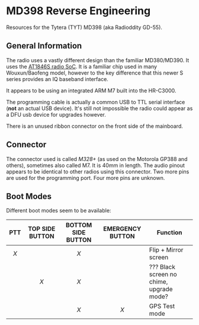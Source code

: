 # MD398 Reverse Engineering

Resources for the Tytera (TYT) MD398 (aka Radioddity GD-55).

## General Information

The radio uses a vastly different design than the familiar MD380/MD390. It uses the [AT1846S radio SoC](http://www.auctus.cn/enindex/ptshow.html?id=2).
It is a familiar chip used in many Wouxun/Baofeng model, however to the key difference that this
newer S series provides an IQ baseband interface.

It appears to be using an integrated ARM M7 built into the HR-C3000.

The programming cable is actually a common USB to TTL serial interface (**not** an actual USB device).
It's still not impossible the radio could appear as a DFU usb device for upgrades however.

There is an unused ribbon connector on the front side of the mainboard.

## Connector

The connector used is called _M328+_ (as used on the Motorola GP388 and others), sometimes also called M7. It is 40mm in length.
The audio pinout appears to be identical to other radios using this connector. Two more pins are used for the programming port.
Four more pins are unknown.

## Boot Modes

Different boot modes seem to be available:


| PTT | TOP SIDE BUTTON | BOTTOM SIDE BUTTON | EMERGENCY BUTTON | Function |
|:---:|:---------------:|:------------------:|:----------------:| -------- |
| *X* |                 | *X* |    | Flip + Mirror screen | 
|     | *X*             | *X* |    | ??? Black screen no chime, upgrade mode? |
|     |                 | *X* | *X* | GPS Test mode |
